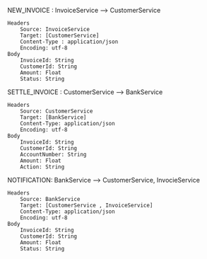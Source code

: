 NEW_INVOICE : 
    InvoiceService --> CustomerService
    
    Headers
        Source: InvoiceService
        Target: [CustomerService]
        Content-Type : application/json
        Encoding: utf-8
    Body
        InvoiceId: String
        CustomerId: String
        Amount: Float
        Status: String

SETTLE_INVOICE : 
    CustomerService --> BankService
    
    Headers
        Source: CustomerService
        Target: [BankService]
        Content-Type: application/json
        Encoding: utf-8
    Body
        InvoiceId: String
        CustomerId: String
        AccountNumber: String
        Amount: Float
        Action: String
NOTIFICATION:
    BankService --> CustomerService, InvocieService
    
    Headers
        Source: BankService
        Target: [CustomerService , InvoiceService]
        Content-Type: application/json
        Encoding: utf-8
    Body
        InvoiceId: String
        CustomerId: String
        Amount: Float
        Status: String
        
    

    
        
            
    
